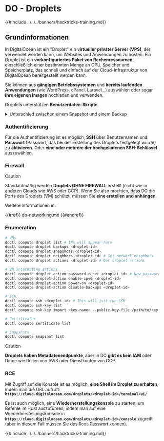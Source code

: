 # DO - Droplets

{{#include ../../../banners/hacktricks-training.md}}

## Grundinformationen

In DigitalOcean ist ein "Droplet" ein v**irtueller privater Server (VPS)**, der verwendet werden kann, um Websites und Anwendungen zu hosten. Ein Droplet ist ein **vorkonfiguriertes Paket von Rechenressourcen**, einschließlich einer bestimmten Menge an CPU, Speicher und Speicherplatz, das schnell und einfach auf der Cloud-Infrastruktur von DigitalOcean bereitgestellt werden kann.

Sie können aus **gängigen Betriebssystemen** und **bereits laufenden Anwendungen** (wie WordPress, cPanel, Laravel...) auswählen oder sogar **Ihre eigenen Images** hochladen und verwenden.

Droplets unterstützen **Benutzerdaten-Skripte**.

<details>

<summary>Unterschied zwischen einem Snapshot und einem Backup</summary>

In DigitalOcean ist ein Snapshot eine Momentaufnahme des Festplattenspeichers eines Droplets zu einem bestimmten Zeitpunkt. Er erfasst den Zustand der Festplatte des Droplets zum Zeitpunkt der Erstellung des Snapshots, einschließlich des Betriebssystems, installierter Anwendungen und aller Dateien und Daten auf der Festplatte.

Snapshots können verwendet werden, um neue Droplets mit derselben Konfiguration wie das ursprüngliche Droplet zu erstellen oder um ein Droplet auf den Zustand zurückzusetzen, in dem es sich befand, als der Snapshot erstellt wurde. Snapshots werden im Objektspeicherdienst von DigitalOcean gespeichert und sind inkrementell, was bedeutet, dass nur die Änderungen seit dem letzten Snapshot gespeichert werden. Dies macht sie effizient in der Nutzung und kostengünstig in der Speicherung.

Andererseits ist ein Backup eine vollständige Kopie eines Droplets, einschließlich des Betriebssystems, installierter Anwendungen, Dateien und Daten sowie der Einstellungen und Metadaten des Droplets. Backups werden typischerweise nach einem regelmäßigen Zeitplan durchgeführt und erfassen den gesamten Zustand eines Droplets zu einem bestimmten Zeitpunkt.

Im Gegensatz zu Snapshots werden Backups in einem komprimierten und verschlüsselten Format gespeichert und von der Infrastruktur von DigitalOcean an einen entfernten Ort zur sicheren Aufbewahrung übertragen. Dies macht Backups ideal für die Wiederherstellung nach Katastrophen, da sie eine vollständige Kopie eines Droplets bereitstellen, die im Falle von Datenverlust oder anderen katastrophalen Ereignissen wiederhergestellt werden kann.

Zusammenfassend sind Snapshots Momentaufnahmen der Festplatte eines Droplets, während Backups vollständige Kopien eines Droplets, einschließlich seiner Einstellungen und Metadaten, sind. Snapshots werden im Objektspeicherdienst von DigitalOcean gespeichert, während Backups von der Infrastruktur von DigitalOcean an einen entfernten Ort übertragen werden. Sowohl Snapshots als auch Backups können verwendet werden, um ein Droplet wiederherzustellen, aber Snapshots sind effizienter in der Nutzung und Speicherung, während Backups eine umfassendere Backup-Lösung für die Wiederherstellung nach Katastrophen bieten.

</details>

### Authentifizierung

Für die Authentifizierung ist es möglich, **SSH** über Benutzernamen und **Passwort** (Passwort, das bei der Erstellung des Droplets festgelegt wurde) zu **aktivieren**. Oder **eine oder mehrere der hochgeladenen SSH-Schlüssel** auszuwählen.

### Firewall

> [!CAUTION]
> Standardmäßig werden **Droplets OHNE FIREWALL** erstellt (nicht wie in anderen Clouds wie AWS oder GCP). Wenn Sie also möchten, dass DO die Ports des Droplets (VM) schützt, müssen Sie **eine erstellen und anhängen**.

Weitere Informationen in:

{{#ref}}
do-networking.md
{{#endref}}

### Enumeration
```bash
# VMs
doctl compute droplet list # IPs will appear here
doctl compute droplet backups <droplet-id>
doctl compute droplet snapshots <droplet-id>
doctl compute droplet neighbors <droplet-id> # Get network neighbors
doctl compute droplet actions <droplet-id> # Get droplet actions

# VM interesting actions
doctl compute droplet-action password-reset <droplet-id> # New password is emailed to the user
doctl compute droplet-action enable-ipv6 <droplet-id>
doctl compute droplet-action power-on <droplet-id>
doctl compute droplet-action disable-backups <droplet-id>

# SSH
doctl compute ssh <droplet-id> # This will just run SSH
doctl compute ssh-key list
doctl compute ssh-key import <key-name> --public-key-file /path/to/key.pub

# Certificates
doctl compute certificate list

# Snapshots
doctl compute snapshot list
```
> [!CAUTION]
> **Droplets haben Metadatenendpunkte**, aber in DO **gibt es kein IAM** oder Dinge wie Rollen von AWS oder Dienstkonten von GCP.

### RCE

Mit Zugriff auf die Konsole ist es möglich, **eine Shell im Droplet zu erhalten**, indem man die URL aufruft: **`https://cloud.digitalocean.com/droplets/<droplet-id>/terminal/ui/`**

Es ist auch möglich, eine **Wiederherstellungskonsole** zu starten, um Befehle im Host auszuführen, indem man auf eine Wiederherstellungskonsole in **`https://cloud.digitalocean.com/droplets/<droplet-id>/console`** zugreift (aber in diesem Fall müssen Sie das Root-Passwort kennen).

{{#include ../../../banners/hacktricks-training.md}}
